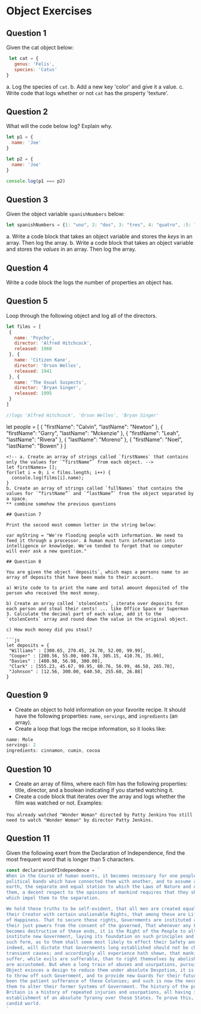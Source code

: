 # Object Exercises

## Question 1

Given the cat object below:

```js
 let cat = {
   genus: 'Felis',
   species: 'Catus'
}
```

a. Log the species of `cat`.
b. Add a new key 'color' and give it a value.
c. Write code that logs whether or not `cat` has the property 'texture'.

## Question 2

What will the code below log?  Explain why.

```js
let p1 = {
  name: 'Joe'
}

let p2 = {
  name: 'Joe'
}

console.log(p1 === p2)
```

## Question 3

Given the object variable `spanishNumbers` below:

```js
let spanishNumbers = {1: "uno", 2: "dos", 3: "tres", 4: "quatro", :5: "cinco"}
```

a. Write a code block that takes an object variable and stores the *keys* in an array.  Then log the array.
b. Write a code block that takes an object variable and stores the *values* in an array.  Then log the array.


## Question 4

Write a code block the logs the number of properties an object has.

## Question 5

Loop through the following object and log all of the directors.

``` js
let films = [
 {
   name: 'Psycho',
   director: 'Alfred Hitchcock',
   released: 1960
 }, {
   name: 'Citizen Kane',
   director: 'Orson Welles',
   released: 1941
 }, {
   name: 'The Usual Suspects',
   director: 'Bryan Singer',
   released: 1995
 }
]

//logs 'Alfred Hitchcock', 'Orson Welles', 'Bryan Singer'
```


<!-- ## Question 6

You are given an array of objects. Each object in the array contains exactly 2 keys `“firstName”` and `“lastName”`

```js -->
let people = [
    {
        "firstName": "Calvin",
        "lastName": "Newton"
    },
    {
        "firstName": "Garry",
        "lastName": "Mckenzie"
    },
    {
        "firstName": "Leah",
        "lastName": "Rivera"
    },
    {
        <!-- "firstName": "Sonja", -->
        "lastName": "Moreno"
    },
    {
        "firstName": "Noel",
        "lastName": "Bowen"
    }
]
```
<!-- a. Create an array of strings called `firstNames` that contains only the values for `“firstName”` from each object. -->
let firstNames= [];
for(let i = 0; i < films.length; i++) {
  console.log(films[i].name);
}
b. Create an array of strings called `fullNames` that contains the values for `“firstName”` and `“lastName”` from the object separated by a space.
** combine somehow the previous questions

## Question 7

Print the second most common letter in the string below:

var myString = "We're flooding people with information. We need to feed it through a processor. A human must turn information into intelligence or knowledge. We've tended to forget that no computer will ever ask a new question." 

## Question 8

You are given the object `deposits`, which maps a persons name to an array of deposits that have been made to their account.

a) Write code to to print the name and total amount deposited of the person who received the most money.

b) Create an array called `stolenCents`, iterate over deposits for each person and steal their cents! ... like Office Space or Superman 3. Calculate the decimal part of each value, add it to the `stolenCents` array and round down the value in the original object.

c) How much money did you steal?

```js
let deposits = {
 "Williams" : [300.65, 270.45, 24.70, 52.00, 99.99],
 "Cooper" : [200.56, 55.00, 600.78, 305.15, 410.76, 35.00],
 "Davies" : [400.98, 56.98, 300.00],
 "Clark" : [555.23, 45.67, 99.95, 80.76, 56.99, 46.50, 265.70],
 "Johnson" : [12.56, 300.00, 640.50, 255.60, 26.88]
}
```

## Question 9

* Create an object to hold information on your favorite recipe. It should have the following properties: `name`, `servings`, and `ingredients` (an array).
* Create a loop that logs the recipe information, so it looks like:

```javascript
name: Mole
servings: 2
ingredients: cinnamon, cumin, cocoa
```


## Question 10
* Create an array of films, where each film has the following properties: title, director, and a boolean indicating if you started watching it.
* Create a code block that iterates over the array and logs whether the film was watched or not. Examples:

`You already watched "Wonder Woman" directed by Patty Jenkins`
`You still need to watch "Wonder Woman" by director Patty Jenkins. `


## Question 11

Given the following exert from the Declaration of Independence, find the most frequent word that is longer than 5 characters.

```js
const declarationOfIndependence = `
When in the Course of human events, it becomes necessary for one people to dissolve the
political bands which have connected them with another, and to assume among the powers of the
earth, the separate and equal station to which the Laws of Nature and of Nature's God entitle
them, a decent respect to the opinions of mankind requires that they should declare the causes
which impel them to the separation.

We hold these truths to be self-evident, that all men are created equal, that they are endowed by
their Creator with certain unalienable Rights, that among these are Life, Liberty and the pursuit
of Happiness. That to secure these rights, Governments are instituted among Men, deriving
their just powers from the consent of the governed, That whenever any Form of Government
becomes destructive of these ends, it is the Right of the People to alter or to abolish it, and to
institute new Government, laying its foundation on such principles and organizing its powers in
such form, as to them shall seem most likely to effect their Safety and Happiness. Prudence,
indeed, will dictate that Governments long established should not be changed for light and
transient causes; and accordingly all experience hath shewn, that mankind are more disposed to
suffer, while evils are sufferable, than to right themselves by abolishing the forms to which they
are accustomed. But when a long train of abuses and usurpations, pursuing invariably the same
Object evinces a design to reduce them under absolute Despotism, it is their right, it is their duty,
to throw off such Government, and to provide new Guards for their future security. Such has
been the patient sufferance of these Colonies; and such is now the necessity which constrains
them to alter their former Systems of Government. The history of the present King of Great
Britain is a history of repeated injuries and usurpations, all having in direct object the
establishment of an absolute Tyranny over these States. To prove this, let Facts be submitted to a
candid world.
`
```
